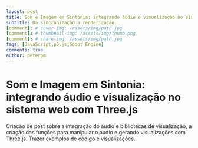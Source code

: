 ```yaml
---
layout: post
title: Som e Imagem em Sintonia: integrando áudio e visualização no sistema web com Three.js
subtitle: Da sincronização a renderização.
[comment]: # cover-img: /assets/img/path.jpg
[comment]: # thumbnail-img: /assets/img/thumb.png
[comment]: # share-img: /assets/img/path.jpg
tags: [JavaScript,p5.js,Godot Engine]
comments: true
author: peterpm
---
```


# Som e Imagem em Sintonia: integrando áudio e visualização no sistema web com Three.js



Criação de post sobre a integração do áudio e bibliotecas de visualização, a criação das funções para manipular o áudio e gerando visualizações com Three.js. Trazer exemplos de código e visualizações.

